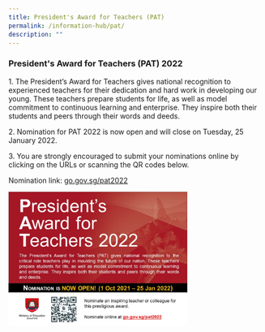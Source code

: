 ```yaml
---
title: President's Award for Teachers (PAT)
permalink: /information-hub/pat/
description: ""
---
```

### President's Award for Teachers (PAT) 2022

1\.  The President’s Award for Teachers gives national recognition to experienced teachers for their dedication and hard work in developing our young. These teachers prepare students for life, as well as model commitment to continuous learning and enterprise. They inspire both their students and peers through their words and deeds.

2\.  Nomination for PAT 2022 is now open and will close on Tuesday, 25 January 2022.

3\.  You are strongly encouraged to submit your nominations online by clicking on the URLs or scanning the QR codes below.

  

Nomination link:&nbsp;[go.gov.sg/pat2022](http://go.gov.sg/pat2022)

<img src="/images/pat100.png" style="width:70%">